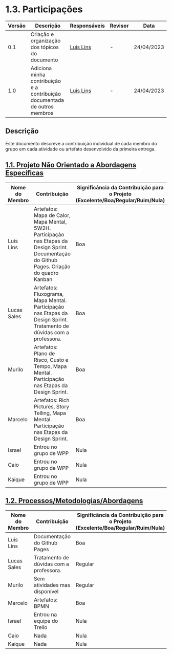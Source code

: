 # 1.3. Participações

| Versão | Descrição                                                                  | Responsáveis                                 | Revisor | Data       |
| ------ | -------------------------------------------------------------------------- | -------------------------------------------- | ------- | ---------- |
| 0.1    | Criação e organização dos tópicos do documento                             | [Luís Lins](https://github.com/luisgaboardi) | -       | 24/04/2023 |
| 1.0    | Adiciona minha contribuição e a contribuição documentada de outros membros | [Luís Lins](https://github.com/luisgaboardi) | -       | 24/04/2023 |

## Descrição

Este documento descreve a contribuição individual de cada membro do grupo em cada atividade ou artefato desenvolvido da primeira entrega.

## [1.1. Projeto Não Orientado a Abordagens Específicas](/docs/Base/1.1.AbordagemNaoEspecifica.md)

| Nome do Membro | Contribuição                                                                                                                                  | Significância da Contribuição para o Projeto (Excelente/Boa/Regular/Ruim/Nula) |
| -------------- | --------------------------------------------------------------------------------------------------------------------------------------------- | ------------------------------------------------------------------------------ |
| Luís Lins      | Artefatos: Mapa de Calor, Mapa Mental, 5W2H. Participação nas Etapas da Design Sprint. Documentação do Github Pages. Criação do quadro Kanban | Boa                                                                            |
| Lucas Sales    | Artefatos: Fluxograma, Mapa Mental. Participação nas Etapas da Design Sprint. Tratamento de dúvidas com a professora.                         | Boa                                                                            |
| Murilo         | Artefatos: Plano de Risco, Custo e Tempo, Mapa Mental. Participação nas Etapas da Design Sprint.                                              | Boa                                                                            |
| Marcelo        | Artefatos: Rich Pictures, Story Telling, Mapa Mental. Participação nas Etapas da Design Sprint.                                               | Boa                                                                            |
| Israel         | Entrou no grupo de WPP                                                                                                                        | Nula                                                                           |
| Caio           | Entrou no grupo de WPP                                                                                                                        | Nula                                                                           |
| Kaique         | Entrou no grupo de WPP                                                                                                                        | Nula                                                                           |

## [1.2. Processos/Metodologias/Abordagens](/docs/Base/1.2.ProcessosMetodologiasAbordagens.md)

| Nome do Membro | Contribuição                            | Significância da Contribuição para o Projeto (Excelente/Boa/Regular/Ruim/Nula) |
| -------------- | --------------------------------------- | ------------------------------------------------------------------------------ |
| Luís Lins      | Documentação do Github Pages            | Boa                                                                            |
| Lucas Sales    | Tratamento de dúvidas com a professora. | Regular                                                                        |
| Murilo         | Sem atividades mas disponível           | Regular                                                                        |
| Marcelo        | Artefatos: BPMN                         | Boa                                                                            |
| Israel         | Entrou na equipe do Trello              | Nula                                                                           |
| Caio           | Nada                                    | Nula                                                                           |
| Kaique         | Nada                                    | Nula                                                                           |
